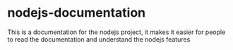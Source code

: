 # nodejs-documentation
This is a documentation for the nodejs project, it makes it easier for people to read the documentation and understand the nodejs features
